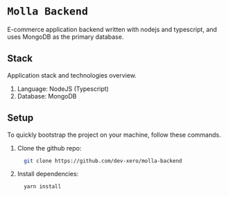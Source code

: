 # `Molla Backend`

E-commerce application backend written with nodejs and typescript, and uses MongoDB as the primary database.

## Stack

Application stack and technologies overview.

1. Language: NodeJS (Typescript)
2. Database: MongoDB

## Setup

To quickly bootstrap the project on your machine, follow these commands.

1. Clone the github repo:
   
   ```bash
     git clone https://github.com/dev-xero/molla-backend
   ```

 2. Install dependencies:

    ```bash
      yarn install
    ```
